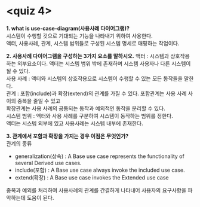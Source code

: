 <quiz 4>
========
  
**1. what is use-case-diagram(사용사례 다이어그램)?**  
시스템이 수행할 것으로 기대되는 기능을 나타내기 위하여 사용한다.  
액터, 사용사례, 관계, 시스템 범위들로 구성된 시스템 명세로 매핑하는 작업이다.  
  
**2. 사용사례 다이어그램을 구성하는 3가지 요소를 말하시오.**
액터 : 시스템과 상호작용하는 외부요소이다. 액터는 시스템 범위 밖에 존재하며 시스템 사용자나 다른 시스템이 될 수 있다.  
사용 사례 : 액터와 시스템의 상호작용으로 시스템이 수행할 수 있는 모든 동작들을 말한다.  
관계 : 포함(include)과 확장(extend)의 관계를 가질 수 있다. 포함관계는 사용 사례 사이의 중복을 줄일 수 있고  
확장관계는 사용 사례의 공통되는 동작과 예외적인 동작을 분리할 수 있다.  
시스템 범위 : 액터와 사용 사례를 구분하여 시스템이 동작하는 범위를 정한다.  
액터는 시스템 외부에 있고 사용사례는 시스템 내부에 존재한다.  
  
**3. 관계에서 포함과 확장을 가지는 경우 이점은 무엇인가?**  
관계의 종류
* generalization(상속) : A Base use case represents the functionality of several Derived use cases.
* include(포함) : A Base use case always invoke the included use case.  
* extend(확장) : A Base use case invokes the Extended use case 

중복과 예외를 처리하여 사용사례의 관계를 간결하게 나타내어 사용자의 요구사항을 파악하는데 도움이 된다. 

